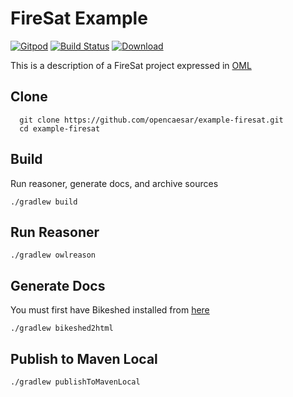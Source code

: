 # FireSat Example

[![Gitpod](https://img.shields.io/badge/gitpod-open-blue?logo=gitpod)](https://gitpod.io/#https://github.com/opencaesar/example-firesat) 
[![Build Status](https://travis-ci.org/opencaesar/example-firesat.svg?branch=master)](https://travis-ci.org/opencaesar/example-firesat)
[ ![Download](https://api.bintray.com/packages/opencaesar/example-firesat/example-firesat/images/download.svg) ](https://bintray.com/opencaesar/example-firesat/example-firesat/_latestVersion)

This is a description of a FireSat project expressed in [OML](https://github.com/opencaesar/oml)

## Clone
```
  git clone https://github.com/opencaesar/example-firesat.git
  cd example-firesat
```

## Build
Run reasoner, generate docs, and archive sources
```
./gradlew build
```

## Run Reasoner
```
./gradlew owlreason
```

## Generate Docs
You must first have Bikeshed installed from [here](https://tabatkins.github.io/bikeshed/#installing)
```
./gradlew bikeshed2html
```

## Publish to Maven Local
```
./gradlew publishToMavenLocal
```
